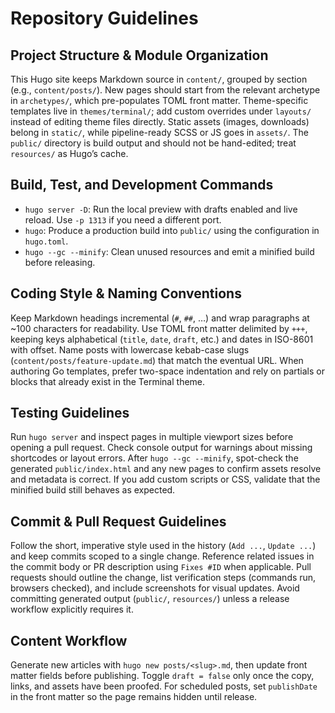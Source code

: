 # Repository Guidelines

## Project Structure & Module Organization
This Hugo site keeps Markdown source in `content/`, grouped by section (e.g., `content/posts/`). New pages should start from the relevant archetype in `archetypes/`, which pre-populates TOML front matter. Theme-specific templates live in `themes/terminal/`; add custom overrides under `layouts/` instead of editing theme files directly. Static assets (images, downloads) belong in `static/`, while pipeline-ready SCSS or JS goes in `assets/`. The `public/` directory is build output and should not be hand-edited; treat `resources/` as Hugo’s cache.

## Build, Test, and Development Commands
- `hugo server -D`: Run the local preview with drafts enabled and live reload. Use `-p 1313` if you need a different port.
- `hugo`: Produce a production build into `public/` using the configuration in `hugo.toml`.
- `hugo --gc --minify`: Clean unused resources and emit a minified build before releasing.

## Coding Style & Naming Conventions
Keep Markdown headings incremental (`#`, `##`, …) and wrap paragraphs at ~100 characters for readability. Use TOML front matter delimited by `+++`, keeping keys alphabetical (`title`, `date`, `draft`, etc.) and dates in ISO-8601 with offset. Name posts with lowercase kebab-case slugs (`content/posts/feature-update.md`) that match the eventual URL. When authoring Go templates, prefer two-space indentation and rely on partials or blocks that already exist in the Terminal theme.

## Testing Guidelines
Run `hugo server` and inspect pages in multiple viewport sizes before opening a pull request. Check console output for warnings about missing shortcodes or layout errors. After `hugo --gc --minify`, spot-check the generated `public/index.html` and any new pages to confirm assets resolve and metadata is correct. If you add custom scripts or CSS, validate that the minified build still behaves as expected.

## Commit & Pull Request Guidelines
Follow the short, imperative style used in the history (`Add ...`, `Update ...`) and keep commits scoped to a single change. Reference related issues in the commit body or PR description using `Fixes #ID` when applicable. Pull requests should outline the change, list verification steps (commands run, browsers checked), and include screenshots for visual updates. Avoid committing generated output (`public/`, `resources/`) unless a release workflow explicitly requires it.

## Content Workflow
Generate new articles with `hugo new posts/<slug>.md`, then update front matter fields before publishing. Toggle `draft = false` only once the copy, links, and assets have been proofed. For scheduled posts, set `publishDate` in the front matter so the page remains hidden until release.
